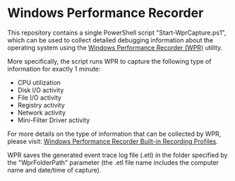 # Windows Performance Recorder

This repository contains a single PowerShell script "Start-WprCapture.ps1", which can be used to collect detailed debugging information about the operating system using the [Windows Performance Recorder (WPR)](https://docs.microsoft.com/en-us/windows-hardware/test/wpt/windows-performance-recorder) utility. 

More specifically, the script runs WPR to capture the following type of information for exactly 1 minute:
- CPU utilization
- Disk I/O activity
- File I/O activity
- Registry activity
- Network activity
- Mini-Filter Driver activity

For more details on the type of information that can be collected by WPR, please visit: [Windows Performance Recorder Built-in Recording Profiles](https://docs.microsoft.com/en-us/windows-hardware/test/wpt/built-in-recording-profiles). 

WPR saves the generated event trace log file (.etl) in the folder specified by the "WprFolderPath" parameter (the .etl file name includes the computer name and date/time of capture).

